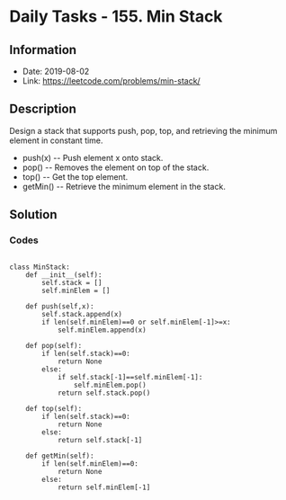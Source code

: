 # Daily Tasks - 155. Min Stack

## Information
- Date: 2019-08-02
- Link: https://leetcode.com/problems/min-stack/

## Description

Design a stack that supports push, pop, top, and retrieving the minimum element in constant time.

- push(x) -- Push element x onto stack.
- pop() -- Removes the element on top of the stack.
- top() -- Get the top element.
- getMin() -- Retrieve the minimum element in the stack.

## Solution

### Codes

```

class MinStack:
	def __init__(self):
		self.stack = []
		self.minElem = []
    
	def push(self,x):
		self.stack.append(x)
		if len(self.minElem)==0 or self.minElem[-1]>=x:
			self.minElem.append(x)

	def pop(self):
		if len(self.stack)==0:
			return None
		else:
			if self.stack[-1]==self.minElem[-1]:
				self.minElem.pop()
			return self.stack.pop()

	def top(self):
		if len(self.stack)==0:
			return None
		else:
			return self.stack[-1]

	def getMin(self):
		if len(self.minElem)==0:
			return None
		else:
			return self.minElem[-1]
```

